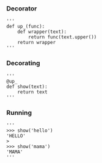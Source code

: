 ### Decorator
    '''
    def up_(func):
        def wrapper(text):
            return func(text.upper())
        return wrapper
    '''

### Decorating
    '''
    @up_
    def show(text):
        return text
    '''

### Running
    '''
    >>> show('hello')
    'HELLO'
    > 
    >>> show('mama')
    'MAMA'
    '''